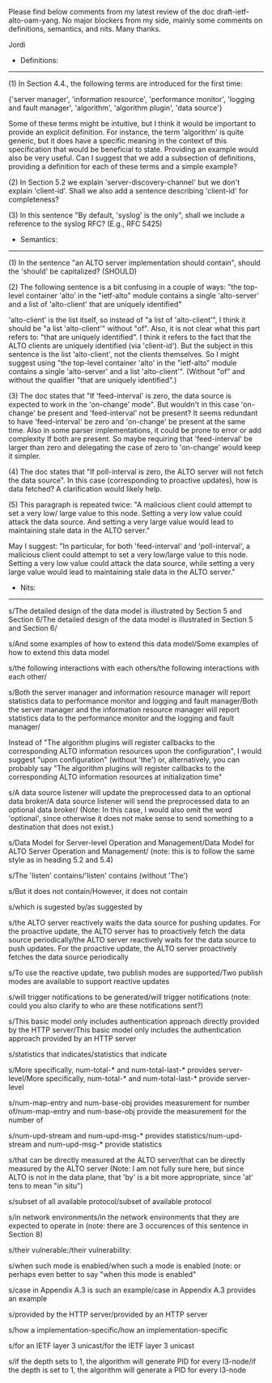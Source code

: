 Please find below comments from my latest review of the doc draft-ietf-alto-oam-yang. No major blockers from my side, mainly some comments on definitions, semantics, and nits. Many thanks.

Jordi


* Definitions:
-------------

(1) In Section 4.4., the following terms are introduced for the first time:

{'server manager', 'information resource', 'performance monitor', 'logging and fault manager', 'algorithm', 'algorithm plugin', 'data source'}

Some of these terms might be intuitive, but I think it would be important to provide an explicit definition. For instance, the term 'algorithm' is quite generic, but it does have a specific meaning in the context of this specification that would be beneficial to state. Providing an example would also be very useful. Can I suggest that we add a subsection of definitions, providing a definition for each of these terms and a simple example?

(2) In Section 5.2 we explain 'server-discovery-channel' but we don't explain 'client-id'. Shall we also add a sentence describing 'client-id' for completeness?

(3) In this sentence "By default, 'syslog' is the only", shall we include a reference to the syslog RFC? (E.g., RFC 5425)

* Semantics:
--------------

(1) In the sentence "an ALTO server implementation should contain", should the 'should' be capitalized? (SHOULD)

(2) The following sentence is a bit confusing in a couple of ways: "the top-level container 'alto' in the "ietf-alto" module contains a single 'alto-server' and a list of 'alto-client' that are uniquely identified"

'alto-client' is the list itself, so instead of "a list of 'alto-client'", I think it should be "a list 'alto-client'" without "of". Also, it is not clear what this part refers to: "that are uniquely identified". I think it refers to the fact that the ALTO clients are uniquely identified (via 'client-id'). But the subject in this sentence is the list 'alto-client', not the clients themselves. So I might suggest using "the top-level container 'alto' in the "ietf-alto" module contains a single 'alto-server' and a list 'alto-client'". (Without "of" and without the qualifier "that are uniquely identified".)

(3) The doc states that "If 'feed-interval' is zero, the data source is expected to work in the 'on-change' mode". But wouldn't in this case 'on-change' be present and 'feed-interval' not be present? It seems redundant to have 'feed-interval' be zero and 'on-change' be present at the same time. Also in some parser implementations, it could be prone to error or add complexity If both are present. So maybe requiring that 'feed-interval' be larger than zero and delegating the case of zero to 'on-change' would keep it simpler.

(4) The doc states that "If poll-interval is zero, the ALTO server will not fetch the data source". In this case (corresponding to proactive updates), how is data fetched? A clarification would likely help.

(5) This paragraph is repeated twice: "A malicious client could attempt to set a very low/ large value to this node. Setting a very low value could attack the data source. And setting a very large value would lead to maintaining stale data in the ALTO server." 

May I suggest:
"In particular, for both 'feed-interval' and 'poll-interval', a malicious client could attempt to set a very low/large value to this node. Setting a very low value could attack the data source, while setting a very large value would lead to maintaining stale data in the ALTO server."

* Nits:
--------

s/The detailed design of the data model is illustrated by Section 5 and Section 6/The detailed design of the data model is illustrated in Section 5 and Section 6/

s/And some examples of how to extend this data model/Some examples of how to extend this data model

s/the following interactions with each others/the following interactions with each other/

s/Both the server manager and information resource manager will report statistics data to performance monitor and logging and fault manager/Both the server manager and the information resource manager will report statistics data to the performance monitor and the logging and fault manager/

Instead of "The algorithm plugins will register callbacks to the corresponding ALTO information resources upon the configuration", I would suggest "upon configuration" (without 'the') or, alternatively, you can probably say "The algorithm plugins will register callbacks to the corresponding ALTO information resources at initialization time"

s/A data source listener will update the preprocessed data to an optional data broker/A data source listener will send the preprocessed data to an optional data broker/ 
(Note: In this case, I would also omit the word 'optional', since otherwise it does not make sense to send something to a destination that does not exist.)

s/Data Model for Server-level Operation and Management/Data Model for ALTO Server Operation and Management/ (note: this is to follow the same style as in heading 5.2 and 5.4)

s/The 'listen' contains/'listen' contains (without 'The')

s/But it does not contain/However, it does not contain

s/which is sugested by/as suggested by

s/the ALTO server reactively waits the data source for pushing updates. For the proactive update, the ALTO server has to proactively fetch the data source periodically/the ALTO server reactively waits for the data source to push updates. For the proactive update, the ALTO server proactively fetches the data source periodically

s/To use the reactive update, two publish modes are supported/Two publish modes are available to support reactive updates

s/will trigger notifications to be generated/will trigger notifications (note: could you also clarify to who are these notifications sent?)

s/This basic model only includes authentication approach directly provided by the HTTP server/This basic model only includes the authentication approach provided by an HTTP server

s/statistics that indicates/statistics that indicate

s/More specifically, num-total-* and num-total-last-* provides server-level/More specifically, num-total-* and num-total-last-* provide server-level

s/num-map-entry and num-base-obj provides measurement for number of/num-map-entry and num-base-obj provide the measurement for the number of

s/num-upd-stream and num-upd-msg-* provides statistics/num-upd-stream and num-upd-msg-* provide statistics

s/that can be directly measured at the ALTO server/that can be directly measured by the ALTO server (Note: I am not fully sure here, but since ALTO is not in the data plane, that 'by' is a bit more appropriate, since 'at' tens to mean "in situ")

s/subset of all available protocol/subset of available protocol

s/in network environments/in the network environments that they are expected to operate in (note: there are 3 occurences of this sentence in Section 8)

s/their vulnerable:/their vulnerability:

s/when such mode is enabled/when such a mode is enabled (note: or perhaps even better to say "when this mode is enabled"

s/case in Appendix A.3 is such an example/case in Appendix A.3 provides an example

s/provided by the HTTP server/provided by an HTTP server

s/how a implementation-specific/how an implementation-specific

s/for an IETF layer 3 unicast/for the IETF layer 3 unicast

s/if the depth sets to 1, the algorithm will generate PID for every l3-node/if the depth is set to 1, the algorithm will generate a PID for every l3-node

